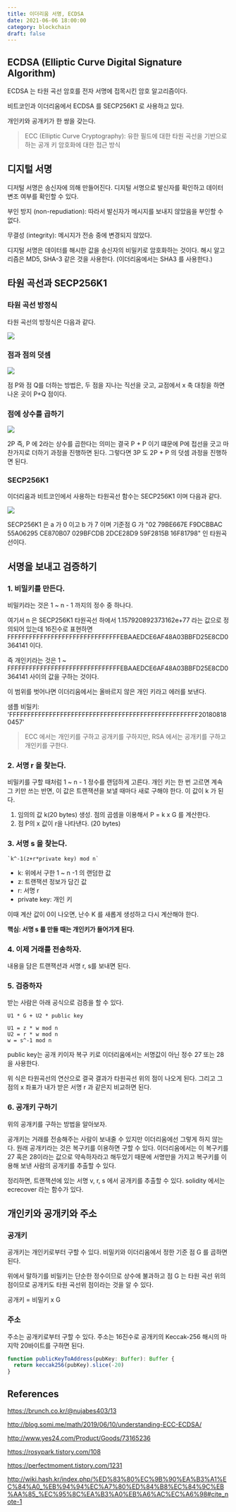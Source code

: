 ```yaml
---
title: 이더리움 서명, ECDSA
date: 2021-06-06 18:00:00
category: blockchain
draft: false
---
```


## ECDSA (Elliptic Curve Digital Signature Algorithm)

ECDSA 는 타원 곡선 암호를 전자 서명에 접목시킨 암호 알고리즘이다.

비트코인과 이더리움에서 ECDSA 를 SECP256K1 로 사용하고 있다.

개인키와 공개키가 한 쌍을 갖는다.

> ECC (Elliptic Curve Cryptography): 유한 필드에 대한 타원 곡선을 기반으로 하는 공개 키 암호화에 대한 접근 방식

## 디지털 서명

디저털 서명은 송신자에 의해 만들어진다. 디지털 서명으로 발신자를 확인하고 데이터 변조 여부를 확인할 수 있다.

부인 방지 (non-repudiation): 따라서 발신자가 메시지를 보내지 않았음을 부인할 수 없다.

무결성 (integrity): 메시지가 전송 중에 변경되지 않았다.

디지털 서명은 데이터를 해시한 값을 송신자의 비밀키로 암호화하는 것이다. 해시 알고리즘은 MD5, SHA-3 같은 것을 사용한다. (이더리움에서는 SHA3 를 사용한다.)

## 타원 곡선과 SECP256K1

### 타원 곡선 방정식

타원 곡선의 방정식은 다음과 같다.

![](./images/ethereum_sign_1.png)

### 점과 점의 덧셈

![](./images/ethereum_sign_2.png)

점 P와 점 Q를 더하는 방법은, 두 점을 지나는 직선을 긋고, 교점에서 x 축 대칭을 하면 나온 곳이 P+Q 점이다.

### 점에 상수를 곱하기

![](./images/ethereum_sign_3.png)

2P 즉, P 에 2라는 상수를 곱한다는 의미는 결국 P + P 이기 떄문에 P에 접선을 긋고 마찬가지로 더하기 과정을 진행하면 된다. 그렇다면 3P 도 2P + P 의 덧셈 과정을 진행하면 된다.

### SECP256K1

이더리움과 비트코인에서 사용하는 타원곡선 함수는 SECP256K1 이며 다음과 같다.

![](./images/ethereum_sign_4.png)

SECP256K1 은 a 가 0 이고 b 가 7 이며 기준점 G 가 "02 79BE667E F9DCBBAC 55A06295 CE870B07 029BFCDB 2DCE28D9 59F2815B 16F81798" 인 타원곡선이다.

## 서명을 보내고 검증하기

### 1. 비밀키를 만든다.

비밀키라는 것은 1 ~ n - 1 까지의 정수 중 하나다.

여기서 n 은 SECP256K1 타원곡선 하에서 1.157920892373162e+77 라는 값으로 정의되어 있는데 16진수로 표현하면 FFFFFFFFFFFFFFFFFFFFFFFFFFFFFFFEBAAEDCE6AF48A03BBFD25E8CD0364141 이다.

즉 개인키라는 것은 1 ~ FFFFFFFFFFFFFFFFFFFFFFFFFFFFFFFEBAAEDCE6AF48A03BBFD25E8CD0364141 사이의 값을 구하는 것이다.

이 범위를 벗어나면 이더리움에서는 올바르지 않은 개인 키라고 에러를 보낸다.

샘플 비밀키: 'FFFFFFFFFFFFFFFFFFFFFFFFFFFFFFFFFFFFFFFFFFFFFFFFFFFF201808180457'

> ECC 에서는 개인키를 구하고 공개키를 구하지만, RSA 에서는 공개키를 구하고 개인키를 구한다.

### 2. 서명 r 을 찾는다.

비밀키를 구할 때처럼 1 ~ n - 1 정수를 랜덤하게 고른다. 개인 키는 한 번 고르면 계속 그 키만 쓰는 반면, 이 값은 트랜잭션을 보낼 때마다 새로 구해야 한다. 이 값이 k 가 된다.

1. 임의의 값 k(20 bytes) 생성. 점의 곱셈을 이용해서 P = k x G 를 계산한다.
2. 점 P의 x 값이 r을 나타낸다. (20 bytes)

### 3. 서명 s 을 찾는다.

```text
`k^-1(z+r*private key) mod n`
```

- k: 위에서 구한 1 ~ n -1 의 랜덤한 값
- z: 트랜잭션 정보가 담긴 값
- r: 서명 r
- private key: 개인 키

이때 계산 값이 0이 나오면, 난수 K 를 새롭게 생성하고 다시 계산해야 한다.

**핵심: 서명 s 를 만들 때는 개인키가 들어가게 된다.**

### 4. 이제 거래를 전송하자.

내용을 담은 트랜잭션과 서명 r, s를 보내면 된다.

### 5. 검증하자

받는 사람은 아래 공식으로 검증을 할 수 있다.

```text
U1 * G + U2 * public key
```

```text
U1 = z * w mod n
U2 = r * w mod n
w = s^-1 mod n
```

public key는 공개 키이자 복구 키로 이더리움에서는 서명값이 아닌 정수 27 또는 28을 사용한다.

위 식은 타원곡선의 연산으로 결국 결과가 타원곡선 위의 점이 나오게 된다. 그리고 그 점의 x 좌표가 내가 받은 서명 r 과 같은지 비교하면 된다.

### 6. 공개키 구하기

위의 공개키를 구하는 방법을 알아보자.

공개키는 거래를 전송해주는 사람이 보내줄 수 있지만 이더리움에선 그렇게 하지 않는다. 원래 공개키라는 것은 복구키를 이용하면 구할 수 있다. 이더리움에서는 이 복구키를 27 혹은 28이라는 값으로 약속하자라고 해두었기 때문에 서명만을 가지고 복구키를 이용해 보낸 사람의 공개키를 추출할 수 있다.

정리하면, 트랜잭션에 있는 서명 v, r, s 에서 공개키를 추출할 수 있다. solidity 에서는 ecrecover 라는 함수가 있다.

## 개인키와 공개키와 주소

### 공개키

공개키는 개인키로부터 구할 수 있다. 비밀키와 이더리움에서 정한 기준 점 G 를 곱하면 된다.

위에서 말하기를 비밀키는 단순한 정수이므로 상수에 불과하고 점 G 는 타원 곡선 위의 점이므로 공개키도 타원 곡선위 점이라는 것을 알 수 있다.

공개키 = 비밀키 x G

### 주소

주소는 공개키로부터 구할 수 있다. 주소는 16진수로 공개키의 Keccak-256 해시의 마지막 20바이트를 구하면 된다.

```javascript
function publicKeyToAddress(pubKey: Buffer): Buffer {
  return keccak256(pubKey).slice(-20)
}
```

## References

https://brunch.co.kr/@nujabes403/13

http://blog.somi.me/math/2019/06/10/understanding-ECC-ECDSA/

http://www.yes24.com/Product/Goods/73165236

https://rosypark.tistory.com/108

https://perfectmoment.tistory.com/1231

http://wiki.hash.kr/index.php/%ED%83%80%EC%9B%90%EA%B3%A1%EC%84%A0_%EB%94%94%EC%A7%80%ED%84%B8%EC%84%9C%EB%AA%85_%EC%95%8C%EA%B3%A0%EB%A6%AC%EC%A6%98#cite_note-1
